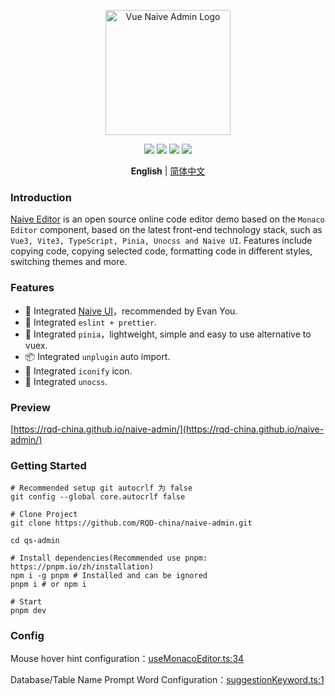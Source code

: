 <p align="center">
  <a href="https://github.com/RQD-china/naive-admin">
    <img alt="Vue Naive Admin Logo" width="200" src="https://s1.ax1x.com/2023/04/09/ppbPmge.png">
  </a>
</p>
<p align="center">
  <a href="https://github.com/RQD-china/naive-admin/actions"><img allt="checks" src="https://badgen.net/github/checks/RQD-china/naive-admin"/></a>
  <a href="https://github.com/RQD-china/naive-admin"><img allt="stars" src="https://badgen.net/github/stars/RQD-china/naive-admin"/></a>
  <a href="https://github.com/RQD-china/naive-admin"><img allt="forks" src="https://badgen.net/github/forks/RQD-china/naive-admin"/></a>
  <a href="./LICENSE"><img allt="MIT License" src="https://badgen.net/github/license/RQD-china/naive-admin"/></a>
</p>

<p align='center'>
  <b>English</b> | 
  <a href="https://github.com/RQD-china/naive-admin/blob/main/README.zh-CN.md">简体中文</a>
</p>

### Introduction

[Naive Editor](https://github.com/RQD-china/naive-admin) is an open source online code editor demo based on the `Monaco Editor` component, based on the latest front-end technology stack, such as `Vue3, Vite3, TypeScript, Pinia, Unocss and Naive UI`. Features include copying code, copying selected code, formatting code in different styles, switching themes and more.

### Features

- 🍒 Integrated [Naive UI](https://www.naiveui.com)，recommended by Evan You.
- 🍎 Integrated `eslint + prettier`.
- 🍍 Integrated `pinia`，lightweight, simple and easy to use alternative to vuex.
- 📦 Integrated `unplugin` auto import.
- 🤹 Integrated `iconify` icon.
- 🍇 Integrated `unocss`.

### Preview

[https://rqd-china.github.io/naive-admin/](https://rqd-china.github.io/naive-admin/)


### Getting Started

```shell
# Recommended setup git autocrlf 为 false
git config --global core.autocrlf false

# Clone Project
git clone https://github.com/RQD-china/naive-admin.git

cd qs-admin

# Install dependencies(Recommended use pnpm: https://pnpm.io/zh/installation)
npm i -g pnpm # Installed and can be ignored
pnpm i # or npm i

# Start
pnpm dev
```

### Config

Mouse hover hint configuration：[useMonacoEditor.ts:34](https://github.com/RQD-china/naive-admin/tree/main/src/hooks/useMonacoEditor.ts)

Database/Table Name Prompt Word Configuration：[suggestionKeyword.ts:1](https://github.com/RQD-china/naive-admin/tree/main/src/constant/suggestionKeyword.ts)